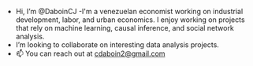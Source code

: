 - Hi, I’m @DaboinCJ
-I'm a venezuelan economist working on industrial development, labor, and urban economics. I enjoy working on projects that rely on machine learning, causal inference, and social network analysis.
- I’m looking to collaborate on interesting data analysis projects. 
- 📫 You can reach out at cdaboin2@gmail.com

<!---
DaboinCJ/DaboinCJ is a ✨ special ✨ repository because its `README.md` (this file) appears on your GitHub profile.
You can click the Preview link to take a look at your changes.
--->
